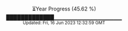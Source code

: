 <p align="center">
⏳Year Progress (45.62 %) <br>
█████████████▁▁▁▁▁▁▁▁▁▁▁▁▁▁▁▁▁ <br>
<sub>Updated: Fri, 16 Jun 2023 12:32:59 GMT</sub>
</p>

